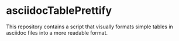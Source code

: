# asciidocTablePrettify
This repository contains a script that visually formats simple tables in asciidoc files into a more readable format.
